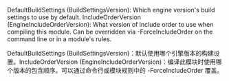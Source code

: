 DefaultBuildSettings (BuildSettingsVersion): Which engine version's build settings to use by default.  IncludeOrderVersion (EngineIncludeOrderVersion): What version of include order to use when compiling this module. Can be overridden via -ForceIncludeOrder on the command line or in a module's rules.

DefaultBuildSettings (BuildSettingsVersion)：默认使用哪个引擎版本的构建设置。IncludeOrderVersion (EngineIncludeOrderVersion)：编译此模块时使用哪个版本的包含顺序。可以通过命令行或模块规则中的 -ForceIncludeOrder 覆盖。